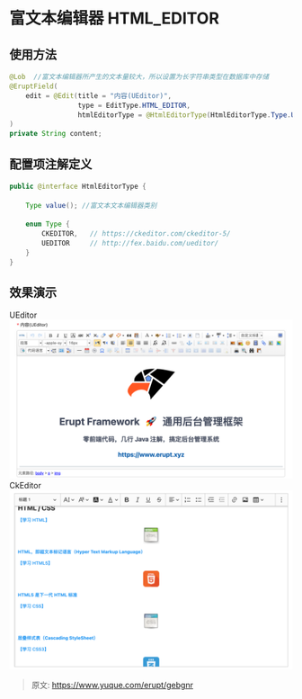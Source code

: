 # 富文本编辑器 HTML_EDITOR


## 使用方法
```java
@Lob  //富文本编辑器所产生的文本量较大，所以设置为长字符串类型在数据库中存储
@EruptField(
    edit = @Edit(title = "内容(UEditor)", 
                 type = EditType.HTML_EDITOR, 
                 htmlEditorType = @HtmlEditorType(HtmlEditorType.Type.UEDITOR))
)
private String content;
```

## 配置项注解定义
```java
public @interface HtmlEditorType {

    Type value(); //富文本文本编辑器类别

    enum Type {
        CKEDITOR,   // https://ckeditor.com/ckeditor-5/
        UEDITOR     // http://fex.baidu.com/ueditor/
    }
}
```

## 效果演示
UEditor
![image.png](./img/aWpAXHBPTAC2hUag/1611567396761-5cbae6b2-2a3f-4d60-ad30-e853cec8c6bd-213747.png)
CkEditor
![image.png](./img/aWpAXHBPTAC2hUag/1611567475270-e0d4b5b0-0e93-4a92-b529-28479c62322d-738789.png)



> 原文: <https://www.yuque.com/erupt/gebgnr>